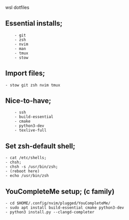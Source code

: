 wsl dotfiles

## Essential installs;
		- git
		- zsh
		- nvim
		- man
		- tmux
		- stow

## Import files;
	- stow git zsh nvim tmux

## Nice-to-have;
		- ssh
		- build-essential
		- cmake
		- python3-dev
		- texlive-full 

## Set zsh-default shell;
	- cat /etc/shells;
	- chsh;
	- chsh -s /usr/bin/zsh;
	- (reboot here)
	- echo /usr/bin/zsh

## YouCompleteMe setup; (c family)
	- cd $HOME/.config/nvim/plugged/YouCompleteMe/
	- sudo apt install build-essential cmake python3-dev
	- python3 install.py --clangd-completer
